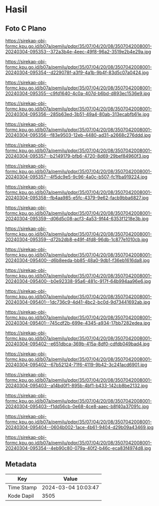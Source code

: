 # Hasil

## Foto C Plano

https://sirekap-obj-formc.kpu.go.id/b07a/pemilu/pdpr/35/07/04/20/08/3507042008001-20240304-095353--372a3b4e-4eec-49f8-96a2-3519e2b4e29a.jpg

https://sirekap-obj-formc.kpu.go.id/b07a/pemilu/pdpr/35/07/04/20/08/3507042008001-20240304-095354--d229078f-a3f9-4a1b-9b4f-83d5c07a0424.jpg

https://sirekap-obj-formc.kpu.go.id/b07a/pemilu/pdpr/35/07/04/20/08/3507042008001-20240304-095355--c9fd1640-4c0a-407d-b6bd-d893ec1536e9.jpg

https://sirekap-obj-formc.kpu.go.id/b07a/pemilu/pdpr/35/07/04/20/08/3507042008001-20240304-095356--285b63ed-3b51-49a4-80ab-313ecabfb61e.jpg

https://sirekap-obj-formc.kpu.go.id/b07a/pemilu/pdpr/35/07/04/20/08/3507042008001-20240304-095356--f83e9503-12eb-4480-ad31-a2668c276ddd.jpg

https://sirekap-obj-formc.kpu.go.id/b07a/pemilu/pdpr/35/07/04/20/08/3507042008001-20240304-095357--b2149179-bfb6-4720-8d69-29bef84960f3.jpg

https://sirekap-obj-formc.kpu.go.id/b07a/pemilu/pdpr/35/07/04/20/08/3507042008001-20240304-095357--4f5dc9e5-9c96-4a0c-b507-fc1fba919224.jpg

https://sirekap-obj-formc.kpu.go.id/b07a/pemilu/pdpr/35/07/04/20/08/3507042008001-20240304-095358--fb4aa985-e5fc-4379-9e62-facb9bba6827.jpg

https://sirekap-obj-formc.kpu.go.id/b07a/pemilu/pdpr/35/07/04/20/08/3507042008001-20240304-095359--d06d5c08-acf3-4a53-9f44-6353f1218e3b.jpg

https://sirekap-obj-formc.kpu.go.id/b07a/pemilu/pdpr/35/07/04/20/08/3507042008001-20240304-095359--d72b2db8-e49f-4fd8-96db-1c877e1010cb.jpg

https://sirekap-obj-formc.kpu.go.id/b07a/pemilu/pdpr/35/07/04/20/08/3507042008001-20240304-095400--d6b8eeda-bb85-48a0-9db1-f36eb1616da8.jpg

https://sirekap-obj-formc.kpu.go.id/b07a/pemilu/pdpr/35/07/04/20/08/3507042008001-20240304-095400--b0e92338-95a6-481c-917f-64b994aa96e6.jpg

https://sirekap-obj-formc.kpu.go.id/b07a/pemilu/pdpr/35/07/04/20/08/3507042008001-20240304-095401--1dc736c9-4d41-4bc2-bc0d-9d73441692ab.jpg

https://sirekap-obj-formc.kpu.go.id/b07a/pemilu/pdpr/35/07/04/20/08/3507042008001-20240304-095401--745cdf2b-699e-4345-a934-17bb7282edea.jpg

https://sirekap-obj-formc.kpu.go.id/b07a/pemilu/pdpr/35/07/04/20/08/3507042008001-20240304-095402--e651dbca-369b-415a-8df0-cdfdb049bad4.jpg

https://sirekap-obj-formc.kpu.go.id/b07a/pemilu/pdpr/35/07/04/20/08/3507042008001-20240304-095402--67b52124-71f6-4119-9b42-3c241acd6901.jpg

https://sirekap-obj-formc.kpu.go.id/b07a/pemilu/pdpr/35/07/04/20/08/3507042008001-20240304-095403--a14bd0f1-895b-4bf1-b433-142cb8be2132.jpg

https://sirekap-obj-formc.kpu.go.id/b07a/pemilu/pdpr/35/07/04/20/08/3507042008001-20240304-095403--f1dd56cb-0e68-4ce8-aaec-b8f40a37091c.jpg

https://sirekap-obj-formc.kpu.go.id/b07a/pemilu/pdpr/35/07/04/20/08/3507042008001-20240304-095404--0604b002-1ace-4b61-9404-d29b09a43469.jpg

https://sirekap-obj-formc.kpu.go.id/b07a/pemilu/pdpr/35/07/04/20/08/3507042008001-20240304-095354--4eb90c80-079a-40f2-b46c-eca83f4974d8.jpg


## Metadata

| Key        | Value               |
| ---------- | ------------------- |
| Time Stamp | 2024-03-04 10:03:47 |
| Kode Dapil | 3505                |



